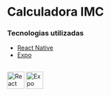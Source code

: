 # Calculadora IMC

### Tecnologias utilizadas

- [React Native](https://facebook.github.io/react-native/)
- [Expo](https://expo.io/)

<div style="display: inline_block"><br>
  <img align="center" alt="React" height="40" width="40" src="https://cdn.iconscout.com/icon/free/png-64/react-1-282599.png">
  <img align="center" alt="Expo" height="40" width="40" src="https://github.com/expo/expo/raw/main/.github/resources/banner.png">
</div>


